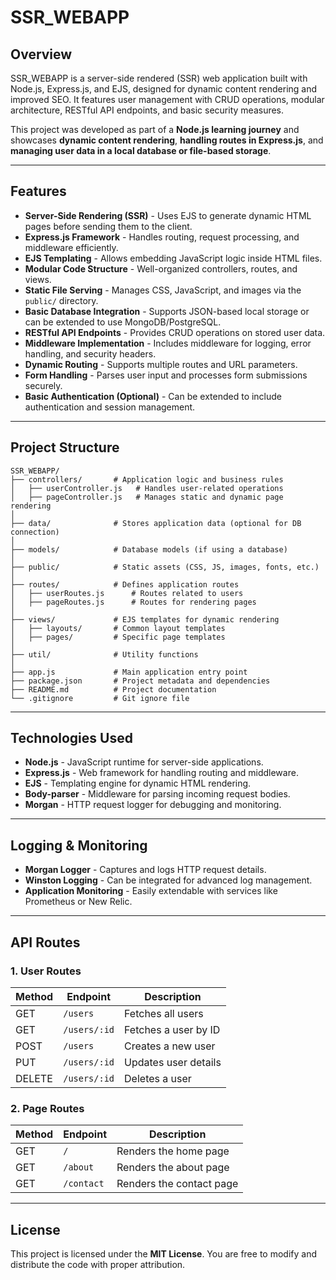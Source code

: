 # SSR_WEBAPP

## Overview

SSR_WEBAPP is a server-side rendered (SSR) web application built with Node.js, Express.js, and EJS, designed for dynamic content rendering and improved SEO. It features user management with CRUD operations, modular architecture, RESTful API endpoints, and basic security measures. 

This project was developed as part of a **Node.js learning journey** and showcases **dynamic content rendering**, **handling routes in Express.js**, and **managing user data in a local database or file-based storage**.

---

## Features

- **Server-Side Rendering (SSR)** - Uses EJS to generate dynamic HTML pages before sending them to the client.
- **Express.js Framework** - Handles routing, request processing, and middleware efficiently.
- **EJS Templating** - Allows embedding JavaScript logic inside HTML files.
- **Modular Code Structure** - Well-organized controllers, routes, and views.
- **Static File Serving** - Manages CSS, JavaScript, and images via the `public/` directory.
- **Basic Database Integration** - Supports JSON-based local storage or can be extended to use MongoDB/PostgreSQL.
- **RESTful API Endpoints** - Provides CRUD operations on stored user data.
- **Middleware Implementation** - Includes middleware for logging, error handling, and security headers.
- **Dynamic Routing** - Supports multiple routes and URL parameters.
- **Form Handling** - Parses user input and processes form submissions securely.
- **Basic Authentication (Optional)** - Can be extended to include authentication and session management.

---

## Project Structure

```plaintext
SSR_WEBAPP/
├── controllers/       # Application logic and business rules
│   ├── userController.js   # Handles user-related operations
│   ├── pageController.js   # Manages static and dynamic page rendering
│
├── data/              # Stores application data (optional for DB connection)
│
├── models/            # Database models (if using a database)
│
├── public/            # Static assets (CSS, JS, images, fonts, etc.)
│
├── routes/            # Defines application routes
│   ├── userRoutes.js      # Routes related to users
│   ├── pageRoutes.js      # Routes for rendering pages
│
├── views/             # EJS templates for dynamic rendering
│   ├── layouts/       # Common layout templates
│   ├── pages/         # Specific page templates
│
├── util/              # Utility functions
│
├── app.js             # Main application entry point
├── package.json       # Project metadata and dependencies
├── README.md          # Project documentation
└── .gitignore         # Git ignore file
```

---

## Technologies Used

- **Node.js** - JavaScript runtime for server-side applications.
- **Express.js** - Web framework for handling routing and middleware.
- **EJS** - Templating engine for dynamic HTML rendering.
- **Body-parser** - Middleware for parsing incoming request bodies.
- **Morgan** - HTTP request logger for debugging and monitoring.

---

## Logging & Monitoring

- **Morgan Logger** - Captures and logs HTTP request details.
- **Winston Logging** - Can be integrated for advanced log management.
- **Application Monitoring** - Easily extendable with services like Prometheus or New Relic.

---

## API Routes

### 1. User Routes

| Method | Endpoint        | Description                |
|--------|----------------|----------------------------|
| GET    | `/users`       | Fetches all users         |
| GET    | `/users/:id`   | Fetches a user by ID      |
| POST   | `/users`       | Creates a new user        |
| PUT    | `/users/:id`   | Updates user details      |
| DELETE | `/users/:id`   | Deletes a user            |

### 2. Page Routes

| Method | Endpoint        | Description                |
|--------|----------------|----------------------------|
| GET    | `/`            | Renders the home page      |
| GET    | `/about`       | Renders the about page     |
| GET    | `/contact`     | Renders the contact page   |

---

## License

This project is licensed under the **MIT License**. You are free to modify and distribute the code with proper attribution.
